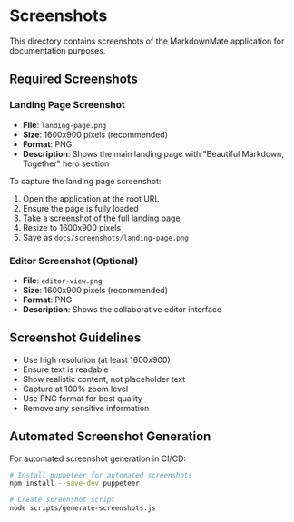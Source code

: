 # Screenshots

This directory contains screenshots of the MarkdownMate application for documentation purposes.

## Required Screenshots

### Landing Page Screenshot
- **File**: `landing-page.png`
- **Size**: 1600x900 pixels (recommended)
- **Format**: PNG
- **Description**: Shows the main landing page with "Beautiful Markdown, Together" hero section

To capture the landing page screenshot:

1. Open the application at the root URL
2. Ensure the page is fully loaded
3. Take a screenshot of the full landing page
4. Resize to 1600x900 pixels
5. Save as `docs/screenshots/landing-page.png`

### Editor Screenshot (Optional)
- **File**: `editor-view.png`
- **Size**: 1600x900 pixels (recommended)
- **Format**: PNG
- **Description**: Shows the collaborative editor interface

## Screenshot Guidelines

- Use high resolution (at least 1600x900)
- Ensure text is readable
- Show realistic content, not placeholder text
- Capture at 100% zoom level
- Use PNG format for best quality
- Remove any sensitive information

## Automated Screenshot Generation

For automated screenshot generation in CI/CD:

```bash
# Install puppeteer for automated screenshots
npm install --save-dev puppeteer

# Create screenshot script
node scripts/generate-screenshots.js
```
